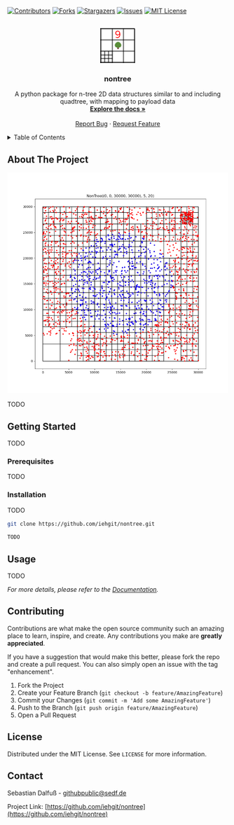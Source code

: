 <!-- PROJECT SHIELDS -->
[![Contributors][contributors-shield]][contributors-url]
[![Forks][forks-shield]][forks-url]
[![Stargazers][stars-shield]][stars-url]
[![Issues][issues-shield]][issues-url]
[![MIT License][license-shield]][license-url]

<!-- PROJECT LOGO -->
<br />
<div align="center">
  <a href="https://github.com/iehgit/nontree">
    <img src="README.images/logo.png" alt="Logo" width="80" height="80">
  </a>

<h3 align="center">nontree</h3>

  <p align="center">
    A python package for n-tree 2D data structures similar to and including quadtree, with mapping to payload data
    <br />
    <a href="https://pydocs.sedf.de/nontree"><strong>Explore the docs »</strong></a>
    <br />
    <br />
    <a href="https://github.com/iehgit/nontree/issues">Report Bug</a>
    ·
    <a href="https://github.com/iehgit/nontree/issues">Request Feature</a>
  </p>
</div>

<!-- TABLE OF CONTENTS -->
<details>
  <summary>Table of Contents</summary>
  <ol>
    <li>
      <a href="#about-the-project">About The Project</a>
    </li>
    <li>
      <a href="#getting-started">Getting Started</a>
      <ul>
        <li><a href="#prerequisites">Prerequisites</a></li>
        <li><a href="#installation">Installation</a></li>
      </ul>
    </li>
    <li><a href="#usage">Usage</a></li>
    <li><a href="#contributing">Contributing</a></li>
    <li><a href="#license">License</a></li>
    <li><a href="#contact">Contact</a></li>
  </ol>
</details>

<!-- ABOUT THE PROJECT -->
## About The Project

![Product Name Screen Shot][product-screenshot]

TODO
<!-- GETTING STARTED -->
## Getting Started

TODO

### Prerequisites

TODO

### Installation

TODO

   ```sh
   git clone https://github.com/iehgit/nontree.git
   ```

   ```sh
   TODO
   ```


<!-- USAGE EXAMPLES -->
## Usage

TODO

_For more details, please refer to the [Documentation](https://pydocs.sedf.de/nontree)._

<!-- CONTRIBUTING -->
## Contributing

Contributions are what make the open source community such an amazing place to learn, inspire, and create. Any contributions you make are **greatly appreciated**.

If you have a suggestion that would make this better, please fork the repo and create a pull request. You can also simply open an issue with the tag "enhancement".

1. Fork the Project
2. Create your Feature Branch (`git checkout -b feature/AmazingFeature`)
3. Commit your Changes (`git commit -m 'Add some AmazingFeature'`)
4. Push to the Branch (`git push origin feature/AmazingFeature`)
5. Open a Pull Request

<!-- LICENSE -->
## License

Distributed under the MIT License. See `LICENSE` for more information.

<!-- CONTACT -->
## Contact

Sebastian Dalfuß - [githubpublic@sedf.de](mailto:githubpublic@sedf.de)

Project Link: [https://github.com/iehgit/nontree](https://github.com/iehgit/nontree)

<!-- MARKDOWN LINKS & IMAGES -->
[contributors-shield]: https://img.shields.io/github/contributors/iehgit/nontree.svg?style=for-the-badge
[contributors-url]: https://github.com/iehgit/nontree/graphs/contributors
[forks-shield]: https://img.shields.io/github/forks/iehgit/nontree.svg?style=for-the-badge
[forks-url]: https://github.com/iehgit/nontree/network/members
[stars-shield]: https://img.shields.io/github/stars/iehgit/nontree.svg?style=for-the-badge
[stars-url]: https://github.com/iehgit/nontree/stargazers
[issues-shield]: https://img.shields.io/github/issues/iehgit/nontree.svg?style=for-the-badge
[issues-url]: https://github.com/iehgit/nontree/issues
[license-shield]: https://img.shields.io/github/license/iehgit/nontree.svg?style=for-the-badge
[license-url]: https://github.com/iehgit/nontree/blob/master/LICENSE
[product-screenshot]: README.images/myplot.png
